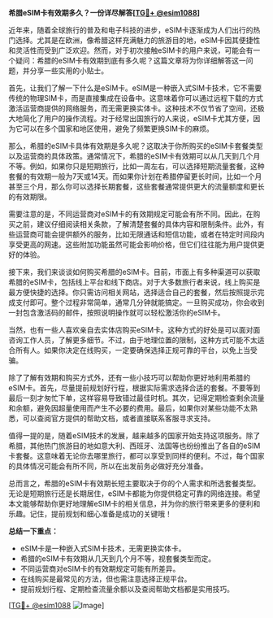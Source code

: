 **希腊eSIM卡有效期多久？一份详尽解答[[TG💪+ @esim1088](https://t.me/s/esim1088)]**

近年来，随着全球旅行的普及和电子科技的进步，eSIM卡逐渐成为人们出行的热门选择。尤其是在欧洲，像希腊这样充满魅力的旅游目的地，eSIM卡因其便捷性和灵活性而受到广泛欢迎。然而，对于初次接触eSIM卡的用户来说，可能会有一个疑问：希腊的eSIM卡有效期到底有多久呢？这篇文章将为你详细解答这一问题，并分享一些实用的小贴士。

首先，让我们了解一下什么是eSIM卡。eSIM是一种嵌入式SIM卡技术，它不需要传统的物理SIM卡，而是直接集成在设备中。这意味着你可以通过远程下载的方式激活运营商提供的网络服务，而无需更换实体卡。这种技术不仅节省了空间，还极大地简化了用户的操作流程。对于经常出国旅行的人来说，eSIM卡尤其方便，因为它可以在多个国家和地区使用，避免了频繁更换SIM卡的麻烦。

那么，希腊的eSIM卡具体有效期是多久呢？这取决于你所购买的eSIM卡套餐类型以及运营商的具体政策。通常情况下，希腊的eSIM卡有效期可以从几天到几个月不等。例如，如果你只是短期旅行，比如一周左右，可以选择短期流量套餐，这种套餐的有效期一般为7天或14天。而如果你计划在希腊停留更长时间，比如一个月甚至三个月，那么你可以选择长期套餐，这些套餐通常提供更大的流量额度和更长的有效期限。

需要注意的是，不同运营商对eSIM卡的有效期规定可能会有所不同。因此，在购买之前，建议仔细阅读相关条款，了解清楚套餐的具体内容和限制条件。此外，有些运营商可能会提供额外的服务，比如无限通话和短信功能，或者在特定时间段内享受更高的网速。这些附加功能虽然可能会影响价格，但它们往往能为用户提供更好的体验。

接下来，我们来谈谈如何购买希腊的eSIM卡。目前，市面上有多种渠道可以获取希腊的eSIM卡，包括线上平台和线下商店。对于大多数旅行者来说，线上购买是最方便快捷的选择。你只需访问相关网站，选择适合自己的套餐，然后按照提示完成支付即可。整个过程非常简单，通常几分钟就能搞定。一旦购买成功，你会收到一封包含激活码的邮件，按照说明操作就可以轻松激活你的eSIM卡。

当然，也有一些人喜欢亲自去实体店购买eSIM卡。这种方式的好处是可以面对面咨询工作人员，了解更多细节。不过，由于地理位置的限制，这种方式可能不太适合所有人。如果你决定在线购买，一定要确保选择正规可靠的平台，以免上当受骗。

除了了解有效期和购买方式外，还有一些小技巧可以帮助你更好地利用希腊的eSIM卡。首先，尽量提前规划好行程，根据实际需求选择合适的套餐。不要等到最后一刻才匆忙下单，这样容易导致错过最佳时机。其次，记得定期检查剩余流量和余额，避免因超量使用而产生不必要的费用。最后，如果你对某些功能不太熟悉，可以查阅官方提供的帮助文档，或者直接联系客服寻求支持。

值得一提的是，随着eSIM技术的发展，越来越多的国家开始支持这项服务。除了希腊，其他热门旅游目的地如意大利、西班牙、法国等也纷纷推出了各自的eSIM卡套餐。这意味着无论你去哪里旅行，都可以享受到同样的便利。不过，每个国家的具体情况可能会有所不同，所以在出发前务必做好充分准备。

总而言之，希腊的eSIM卡有效期长短主要取决于你的个人需求和所选套餐类型。无论是短期旅行还是长期居住，eSIM卡都能为你提供稳定可靠的网络连接。希望本文能够帮助你更好地理解eSIM卡的相关信息，并为你的旅行带来更多的便利和乐趣。记住，提前规划和细心准备是成功的关键哦！

**总结一下重点：**
- eSIM卡是一种嵌入式SIM卡技术，无需更换实体卡。
- 希腊的eSIM卡有效期从几天到几个月不等，视套餐类型而定。
- 不同运营商对eSIM卡的有效期规定可能有所差异。
- 在线购买是最常见的方法，但也需注意选择正规平台。
- 提前规划行程、定期检查流量余额以及查阅帮助文档都是实用技巧。

[[TG💪+ @esim1088](https://t.me/s/esim1088) ![Image](https://i.postimg.cc/4NQfJmqS/Snipaste-2025-05-13-00-14-12.png)]